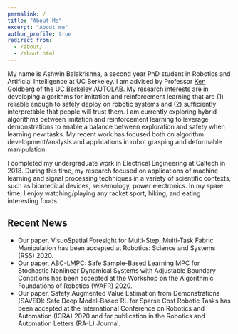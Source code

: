 ```yaml
---
permalink: /
title: "About Me"
excerpt: "About me"
author_profile: true
redirect_from: 
  - /about/
  - /about.html
---
```


My name is Ashwin Balakrishna, a second year PhD student in Robotics and Artificial Intelligence at UC Berkeley.
I am advised by Professor [Ken Goldberg](http://goldberg.berkeley.edu/) of the [UC Berkeley AUTOLAB](http://autolab.berkeley.edu/). My research interests are in developing algorithms for imitation and reinforcement learning that are (1) reliable enough to safely deploy on robotic systems and (2) sufficiently interpretable that people will trust them. I am currently exploring hybrid algorithms between imitation and reinforcement learning to leverage demonstrations to enable a balance between exploration and safety when learning new tasks. My recent work has focused both on algorithm development/analysis and applications in robot grasping and deformable manipulation.

I completed my undergraduate work in Electrical Engineering at Caltech in 2018. During this time, my research focused on applications of machine learning and signal processing techniques in a variety of scientific contexts, such as biomedical devices, seisemology, power electronics. In my spare time, I enjoy watching/playing any racket sport, hiking, and eating interesting foods.

Recent News
------
* Our paper, VisuoSpatial Foresight for Multi-Step, Multi-Task Fabric Manipulation has been accepted at Robotics: Science and Systems (RSS) 2020.
* Our paper, ABC-LMPC: Safe Sample-Based Learning MPC for Stochastic Nonlinear Dynamical Systems with Adjustable Boundary Conditions has been accepted at the Workshop on the Algorithmic Foundations of Robotics (WAFR) 2020.
* Our paper, Safety Augmented Value Estimation from Demonstrations (SAVED): Safe Deep Model-Based RL for Sparse Cost Robotic Tasks has been accepted at the International Conference on Robotics and Automation (ICRA) 2020 and for publication in the Robotics and Automation Letters (RA-L) Journal.
